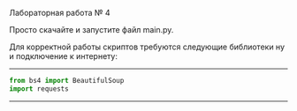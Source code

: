 Лабораторная работа № 4

Просто скачайте и запустите файл main.py.

Для корректной работы скриптов требуются следующие библиотеки ну и подключение к интернету:

---
```python
from bs4 import BeautifulSoup
import requests
```
---
